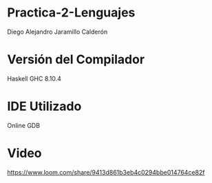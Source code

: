 # Practica-2-Lenguajes

Diego Alejandro Jaramillo Calderón

# Versión del Compilador

Haskell GHC 8.10.4

# IDE Utilizado

Online GDB

# Video
https://www.loom.com/share/9413d861b3eb4c0294bbe014764ce82f

